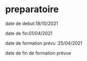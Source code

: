 # preparatoire

date de debut:18/10/2021

date de fin:01/04/2021

date de formation prévu :25/04/2021

date de fin de formation prévue